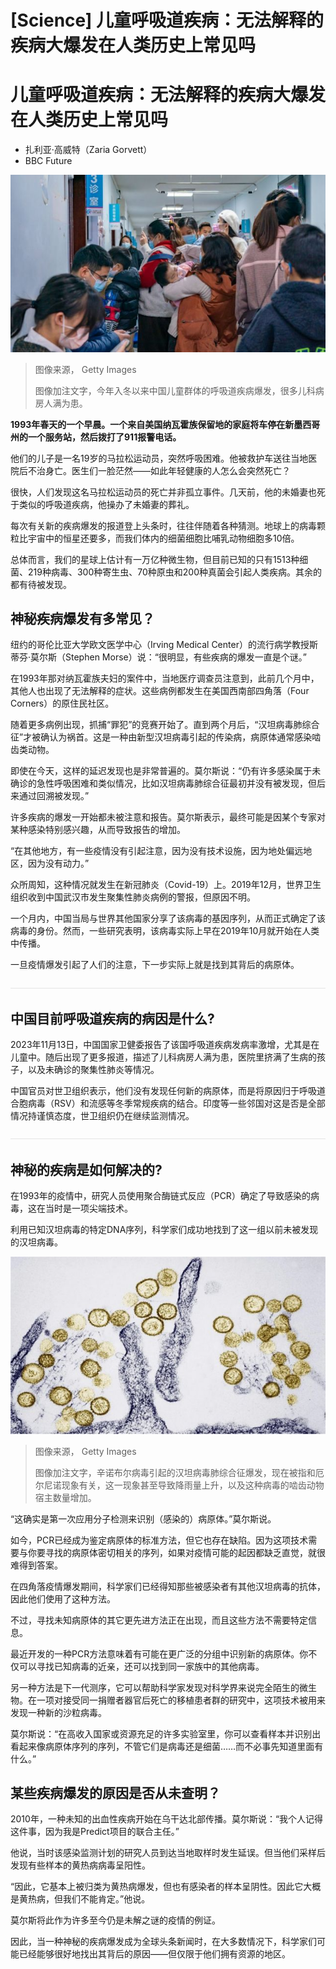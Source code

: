 # [Science] 儿童呼吸道疾病：无法解释的疾病大爆发在人类历史上常见吗

#  儿童呼吸道疾病：无法解释的疾病大爆发在人类历史上常见吗

  * 扎利亚‧高威特（Zaria Gorvett） 
  * BBC Future 


![Parents and children with respiratory infectious diseases are waiting to see a doctor at the Children's Hospital in Chongqing, China, on December 3, 2023](_131975483_gettyimages-1818235600.jpg)

> 图像来源，  Getty Images
>
> 图像加注文字，今年入冬以来中国儿童群体的呼吸道疾病爆发，很多儿科病房人满为患。

**1993年春天的一个早晨。一个来自美国纳瓦霍族保留地的家庭将车停在新墨西哥州的一个服务站，然后拨打了911报警电话。**

他们的儿子是一名19岁的马拉松运动员，突然呼吸困难。他被救护车送往当地医院后不治身亡。医生们一脸茫然——如此年轻健康的人怎么会突然死亡？

很快，人们发现这名马拉松运动员的死亡并非孤立事件。几天前，他的未婚妻也死于类似的呼吸道疾病，他操办了未婚妻的葬礼。

每次有关新的疾病爆发的报道登上头条时，往往伴随着各种猜测。地球上的病毒颗粒比宇宙中的恒星还要多，而我们体内的细菌细胞比哺乳动物细胞多10倍。

总体而言，我们的星球上估计有一万亿种微生物，但目前已知的只有1513种细菌、219种病毒、300种寄生虫、70种原虫和200种真菌会引起人类疾病。其余的都有待被发现。

##  神秘疾病爆发有多常见？

纽约的哥伦比亚大学欧文医学中心（Irving Medical Center）的流行病学教授斯蒂芬·莫尔斯（Stephen Morse）说：“很明显，有些疾病的爆发一直是个谜。”

在1993年那对纳瓦霍族夫妇的案件中，当地医疗调查员注意到，此前几个月中，其他人也出现了无法解释的症状。这些病例都发生在美国西南部四角落（Four Corners）的原住民社区。

随着更多病例出现，抓捕“罪犯”的竞赛开始了。直到两个月后，“汉坦病毒肺综合征”才被确认为祸首。这是一种由新型汉坦病毒引起的传染病，病原体通常感染啮齿类动物。

即使在今天，这样的延迟发现也是非常普遍的。莫尔斯说：“仍有许多感染属于未确诊的急性呼吸困难和类似情况，比如汉坦病毒肺综合征最初并没有被发现，但后来通过回溯被发现。”

许多疾病的爆发一开始都未被注意和报告。莫尔斯表示，最终可能是因某个专家对某种感染特别感兴趣，从而导致报告的增加。

“在其他地方，有一些疫情没有引起注意，因为没有技术设施，因为地处偏远地区，因为没有动力。”

众所周知，这种情况就发生在新冠肺炎（Covid-19）上。2019年12月，世界卫生组织收到中国武汉市发生聚集性肺炎病例的警报，但原因不明。

一个月内，中国当局与世界其他国家分享了该病毒的基因序列，从而正式确定了该病毒的身份。然而，一些研究表明，该病毒实际上早在2019年10月就开始在人类中传播。

一旦疫情爆发引起了人们的注意，下一步实际上就是找到其背后的病原体。

![水平线](_93815765_line976.jpg)

##  中国目前呼吸道疾病的病因是什么?

2023年11月13日，中国国家卫健委报告了该国呼吸道疾病发病率激增，尤其是在儿童中。随后出现了更多报道，描述了儿科病房人满为患，医院里挤满了生病的孩子，以及未确诊的聚集性肺炎等情况。

中国官员对世卫组织表示，他们没有发现任何新的病原体，而是将原因归于呼吸道合胞病毒（RSV）和流感等冬季常规疾病的结合。印度等一些邻国对这是否是全部情况持谨慎态度，世卫组织仍在继续监测情况。

![水平线](_93815765_line976.jpg)

##  神秘的疾病是如何解决的?

在1993年的疫情中，研究人员使用聚合酶链式反应（PCR）确定了导致感染的病毒，这在当时是一项尖端技术。

利用已知汉坦病毒的特定DNA序列，科学家们成功地找到了这一组以前未被发现的汉坦病毒。

![Outbreaks of the Sin Nombre hantavirus are now known to be linked to El Niño, which increases rainfall and boosts the population of its rodent hosts](_131975481_ebb8f26e-a254-40b8-853f-5f12db3bc24d.jpg)

> 图像来源，  Getty Images
>
> 图像加注文字，辛诺布尔病毒引起的汉坦病毒肺综合征爆发，现在被指和厄尔尼诺现象有关，这一现象甚至导致降雨量上升，以及这种病毒的啮齿动物宿主数量增加。

“这确实是第一次应用分子检测来识别（感染的）病原体。”莫尔斯说。

如今，PCR已经成为鉴定病原体的标准方法，但它也存在缺陷。因为这项技术需要与你要寻找的病原体密切相关的序列，如果对疫情可能的起因都缺乏直觉，就很难得到答案。

在四角落疫情爆发期间，科学家们已经得知那些被感染者有其他汉坦病毒的抗体，因此他们使用了这种方法。

不过，寻找未知病原体的其它更先进方法正在出现，而且这些方法不需要特定信息。

最近开发的一种PCR方法意味着有可能在更广泛的分组中识别新的病原体。你不仅可以寻找已知病毒的近亲，还可以找到同一家族中的其他病毒。

另一种方法是下一代测序，它可以帮助科学家发现对科学界来说完全陌生的微生物。在一项对接受同一捐赠者器官后死亡的移植患者群的研究中，这项技术被用来发现一种新的沙粒病毒。

莫尔斯说：“在高收入国家或资源充足的许多实验室里，你可以查看样本并识别出看起来像病原体序列的序列，不管它们是病毒还是细菌……而不必事先知道里面有什么。”

##  某些疾病爆发的原因是否从未查明？

2010年，一种未知的出血性疾病开始在乌干达北部传播。莫尔斯说：“我个人记得这件事，因为我是Predict项目的联合主任。”

他说，当时该感染监测计划的研究人员到达当地取样时发生延误。但当他们采样后发现有些样本的黄热病病毒呈阳性。

“因此，它基本上被归类为黄热病爆发，但也有感染者的样本呈阴性。因此它大概是黄热病，但我们不能肯定。”他说。

莫尔斯将此作为许多至今仍是未解之谜的疫情的例证。

因此，当一种神秘的疾病爆发成为全球头条新闻时，在大多数情况下，科学家们可能已经能够很好地找出其背后的原因——但仅限于他们拥有资源的地区。


